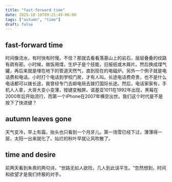```yaml
---
title: "fast-forward time"
date: 2025-10-18T09:21:49-06:00
tags: ["autumn", "time"]
draft: false
---
```


## fast-forward time

时间像流水，有时快有时慢。不信？那就去看看落基山上的岩石，层层叠叠的纹路有疏有密。小时候，做饭用煤，生炉子是个技能，旧报纸或木屑片。然后换成煤气罐，再后来就是埋在地下的管道天然气，直到现在的电磁炉。另外一个例子就是电话费和电话。小时打个电话到学校门房，才有人叫。长途电话费奇贵，也不是什么电话都可以拨长途，我曾经专门去邮电局去拨打国际长途。然后，电话家家有，手机人人拿，大哥大变小变薄，按键变触屏。诺基亚1011在1992年出现，黑莓在2000年后开始流行，而第一个iPhone在2007年横空出世。我们这个时代是不是按下了快进键？

## autumn leaves gone

天气变冷，早上有霜，抬头也只看到一个月牙儿。第一场雪已经下过，薄薄得一层，太阳一出来就化了。灿烂的秋叶早就让风吹散了。

## time and desire

前两天看到朱熹的两句诗，“世路无如人欲险，几人到此误平生。“忽然想到，时间和欲望才是我们终极的对手。

